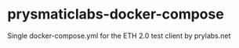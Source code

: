 # prysmaticlabs-docker-compose

Single docker-compose.yml for the ETH 2.0 test client by prylabs.net
